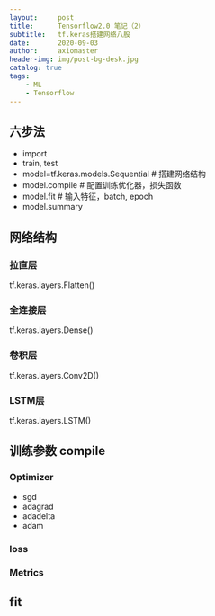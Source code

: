 ```yaml
---
layout:     post
title:      Tensorflow2.0 笔记（2）
subtitle:   tf.keras搭建网络八股
date:       2020-09-03
author:     axiomaster
header-img: img/post-bg-desk.jpg
catalog: true
tags:
    - ML
    - Tensorflow
---
```


## 六步法

- import
- train, test
- model=tf.keras.models.Sequential # 搭建网络结构
- model.compile  # 配置训练优化器，损失函数
- model.fit      # 输入特征，batch, epoch
- model.summary

## 网络结构

### 拉直层

tf.keras.layers.Flatten()

### 全连接层

tf.keras.layers.Dense()

### 卷积层

tf.keras.layers.Conv2D()

### LSTM层

tf.keras.layers.LSTM()

## 训练参数 compile

### Optimizer

- sgd
- adagrad
- adadelta
- adam

### loss

### Metrics

## fit